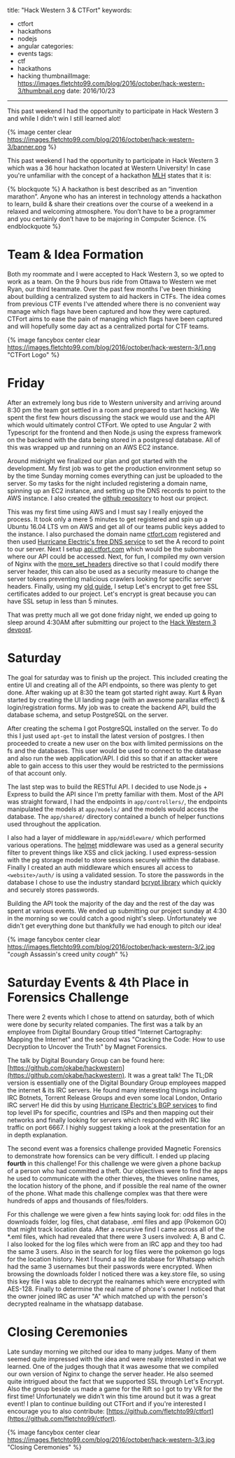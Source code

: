 title: "Hack Western 3 & CTFort"
keywords:
- ctfort
- hackathons
- nodejs
- angular
categories:
- events
tags:
- ctf
- hackathons
- hacking
thumbnailImage: https://images.fletchto99.com/blog/2016/october/hack-western-3/thumbnail.png
date: 2016/10/23
---

This past weekend I had the opportunity to participate in Hack Western 3 and while I didn't win I still learned alot!
<!-- excerpt -->

{% image center clear https://images.fletchto99.com/blog/2016/october/hack-western-3/banner.png %}


This past weekend I had the opportunity to participate in Hack Western 3 which was a 36 hour hackathon located at Western University! In case you're unfamiliar with the concept of a hackathon [MLH](https://mlh.io/faq#what-is-a-hackathon) states that it is:

{% blockquote %}
A hackathon is best described as an “invention marathon”. Anyone who has an interest in technology attends a hackathon to learn, build & share their creations over the course of a weekend in a relaxed and welcoming atmosphere. You don’t have to be a programmer and you certainly don’t have to be majoring in Computer Science.
{% endblockquote %}

# Team & Idea Formation

Both my roommate and I were accepted to Hack Western 3, so we opted to work as a team. On the 9 hours bus ride from Ottawa to Western we met Ryan, our third teammate. Over the past few months I've been thinking about building a centralized system to aid hackers in CTFs. The idea comes from previous CTF events I've attended where there is no convenient way manage which flags have been captured and how they were captured. CTFort aims to ease the pain of managing which flags have been captured and will hopefully some day act as a centralized portal for CTF teams.

{% image fancybox center clear https://images.fletchto99.com/blog/2016/october/hack-western-3/1.png "CTFort Logo" %}

# Friday

After an extremely long bus ride to Western university and arriving around 8:30 pm the team got settled in a room and prepared to start hacking. We spent the first few hours discussing the stack we would use and the API which would ultimately control CTFort. We opted to use Angular 2 with Typescript for the frontend and then Node.js using the express framework on the backend with the data being stored in a postgresql database. All of this was wrapped up and running on an AWS EC2 instance.

Around midnight we finalized our plan and got started with the development. My first job was to get the production environment setup so by the time Sunday morning comes everything can just be uploaded to the server. So my tasks for the night included registering a domain name, spinning up an EC2 instance, and setting up the DNS records to point to the AWS instance. I also created the [github repository](https://github.com/fletchto99/CTFort) to host our project.

This was my first time using AWS and I must say I really enjoyed the process. It took only a mere 5 minutes to get registered and spin up a Ubuntu 16.04 LTS vm on AWS and get all of our teams public keys added to the instance. I also purchased the domain name [ctfort.com](https://ctfort.com) registered and then used [Hurricane Electric's free DNS service](https://dns.he.net) to set the A record to point to our server. Next I setup [api.ctfort.com](https://api.ctfort.com) which would be the subomain where our API could be accessed. Next, for fun, I compiled my own version of Nginx with the [more_set_headers](https://github.com/openresty/headers-more-nginx-module#installation) directive so that I could modify there server header, this can also be used as a security measure to change the server tokens preventing malicious crawlers looking for specific server headers. Finally, using my [old guide](https://blog.fletchto99.com/2016/february/letsencrypt-nginx/), I setup Let's encrypt to get free SSL certificates added to our project. Let's encrypt is great because you can have SSL setup in less than 5 minutes.

That was pretty much all we got done friday night, we ended up going to sleep around 4:30AM after submitting our project to the [Hack Western 3 devpost](https://devpost.com/software/ctfort).

# Saturday

The goal for saturday was to finish up the project. This included creating the entire UI and creating all of the API endpoints, so there was plenty to get done. After waking up at 8:30 the team got started right away. Kurt & Ryan started by creating the UI landing page (with an awesome parallax effect) & login/registration forms. My job was to create the backend API, build the database schema, and setup PostgreSQL on the server.

After creating the schema I got PostgreSQL installed on the server. To do this I just used `apt-get` to install the latest version of postgres. I then proceeded to create a new user on the box with limited permissions on the fs and the databases. This user would be used to connect to the database and also run the web application/API. I did this so that if an attacker were able to gain access to this user they would be restricted to the permissions of that account only.

The last step was to build the RESTful API. I decided to use Node.js + Express to build the API since I'm pretty familiar with them. Most of the API was straight forward, I had the endpoints in `app/controllers/`, the endpoints manipulated the models at `app/models/` and the models would access the database. The `app/shared/` directory contained a bunch of helper functions used throughout the application.

I also had a layer of middleware in `app/middleware/` which performed various operations. The [helmet](https://github.com/helmetjs/helmet) middleware was used as a general security filter to prevent things like XSS and click jacking. I used express-session with the pg storage model to store sessions securely within the database. Finally I created an auth middleware which ensures all access to `<website>/auth/` is using a validated session. To store the passwords in the database I chose to use the industry standard [bcrypt library](https://www.npmjs.com/package/bcrypt) which quickly and securely stores passwords.

Building the API took the majority of the day and the rest of the day was spent at various events. We ended up submitting our project sunday at 4:30 in the morning so we could catch a good night's sleep. Unfortunately we didn't get everything done but thankfully we had enough to pitch our idea!

{% image fancybox center clear https://images.fletchto99.com/blog/2016/october/hack-western-3/2.jpg "*cough* Assassin's creed unity *cough*" %}

# Saturday Events & 4th Place in Forensics Challenge

There were 2 events which I chose to attend on saturday, both of which were done by security related companies. The first was a talk by an employee from Digital Boundary Group titled "Internet Cartography: Mapping the Internet" and the second was "Cracking the Code: How to use Decryption to Uncover the Truth" by Magnet Forensics.

The talk by Digital Boundary Group can be found here: [https://github.com/okabe/hackwestern](https://github.com/okabe/hackwestern). It was a great talk! The TL;DR version is essentially one of the Digital Boundary Group employees mapped the internet & its IRC servers. He found many interesting things including IRC Botnets, Torrent Release Groups and even some local London, Ontario IRC server! He did this by using [Hurricane Electric's BGP services](http://bgp.he.net/) to find top level IPs for specific, countries and ISPs and then mapping out their networks and finally looking for servers which responded with IRC like traffic on port 6667. I highly suggest taking a look at the presentation for an in depth explanation.

The second event was a forensics challenge provided Magnetic Forensics to demonstrate how forensics can be very difficult. I ended up placing **fourth** in this challenge! For this challenge we were given a phone backup of a person who had committed a theft. Our objectives were to find the apps he used to communicate with the other thieves, the thieves online names, the location history of the phone, and if possible the real name of the owner of the phone. What made this challenge complex was that there were hundreds of apps and thousands of files/folders.

For this challenge we were given a few hints saying look for: odd files in the downloads folder, log files, chat database, .eml files and app (Pokemon GO) that might track location data. After a recursive find I came across all of the *.eml files, which had revealed that there were 3 users involved: A, B and C. I also looked for the log files which were from an IRC app and they too had the same 3 users. Also in the search for log files were the pokemon go logs for the location history. Next I found a sql lite database for Whatsapp which had the same 3 usernames but their passwords were encrypted. When browsing the downloads folder I noticed there was a key.store file, so using this key file I was able to decrypt the realnames which were encrypted with AES-128. Finally to determine the real name of phone's owner I noticed that the owner joined IRC as user "A" which matched up with the person's decrypted realname in the whatsapp database.

# Closing Ceremonies

Late sunday morning we pitched our idea to many judges. Many of them seemed quite impressed with the idea and were really interested in what we learned. One of the judges though that it was awesome that we compiled our own version of Nginx to change the server header. He also seemed quite intrigued about the fact that we supported SSL through Let's Encrypt. Also the group beside us made a game for the Rift so I got to try VR for the first time! Unfortunately we didn't win this time around but it was a great event! I plan to continue building out CTFort and if you're interested I encourage you to also contribute: [https://github.com/fletchto99/ctfort](https://github.com/fletchto99/ctfort).

{% image fancybox center clear https://images.fletchto99.com/blog/2016/october/hack-western-3/3.jpg "Closing Ceremonies" %}

<!-- more -->
